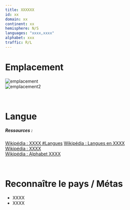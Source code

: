 ```yaml
---
title: XXXXXX
id: xx
domain: xx
continent: xx
hemisphere: N/S
languages: "xxxx,xxxx"
alphabet: xxx
traffic: R/L
---
```


# Emplacement

![emplacement]()  
![emplacement2]()

<br/>

# Langue

##### Ressources :

[Wikipédia : XXXX #Langues]()
[Wikipédia : Langues en XXXX]()  
[Wikipédia : XXXX]()  
[Wikipédia : Alphabet XXXX]()


<br/>

# Reconnaître le pays / Métas

- XXXX
- XXXX
